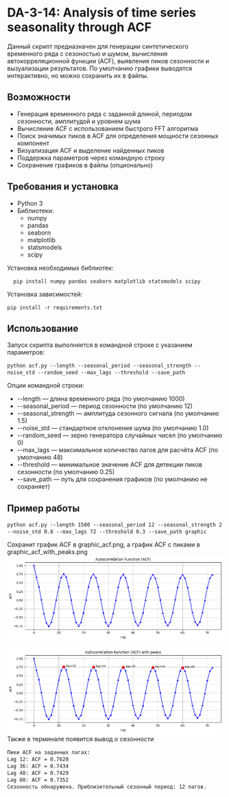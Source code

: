 # DA-3-14: Analysis of time series seasonality through ACF
Данный скрипт предназначен для генерации синтетического временного ряда с сезоностью и шумом, вычисления автокорреляционной функции (ACF), выявления пиков сезонности и вызуализации результатов. По умолчанию графики выводятся интерактивно, но можно сохранить их в файлы.
## Возможности
- Генерация временного ряда с заданной длиной, периодом сезонности, амплитудой и уровнем шума
- Вычисление ACF с использованием быстрого FFT алгоритма
- Поиск значимых пиков в ACF для определения мощности сезонных компонент
- Визуализация ACF и выделение найденных пиков
- Поддержка параметров через командную строку
- Сохранение графиков в файлы (опционально)
## Требования и установка
- Python 3
- Библиотеки:
  - numpy
  - pandas
  - seaborn
  - matplotlib
  - statsmodels
  - scipy

Установка необходимых библиотек:
```
  pip install numpy pandas seaborn matplotlib statsmodels scipy
```
Установка зависимостей:
```
pip install -r requirements.txt
```
## Использование
Запуск скрипта выполняется в командной строке с указанием параметров:
```
python acf.py --length --seasonal_period --seasonal_strength --noise_std --random_seed --max_lags --threshold --save_path  
```
Опции командной строки:
- --length — длина временного ряда (по умолчанию 1000)
- --seasonal_period — период сезонности (по умолчанию 12)
- --seasonal_strength — амплитуда сезонного сигнала (по умолчанию 1.5)
- --noise_std — стандартное отклонение шума (по умолчанию 1.0)
- --random_seed — зерно генератора случайных чисел (по умолчанию 0)
- --max_lags — максимальное количество лагов для расчёта ACF (по умолчанию 48)
- --threshold — минимальное значение ACF для детекции пиков сезонности (по умолчанию 0.25)
- --save_path — путь для сохранения графиков (по умолчанию не сохраняет)
## Пример работы
```
python acf.py --length 1500 --seasonal_period 12 --seasonal_strength 2 --noise_std 0.8 --max_lags 72 --threshold 0.3 --save_path graphic
```
Сохранит график ACF в graphic_acf.png, а график ACF с пиками в graphic_acf_with_peaks.png  
![](https://github.com/eshsen/DA-3-14/blob/main/graphic_acf.png)

![](https://github.com/eshsen/DA-3-14/blob/main/graphic_acf_with_peaks.png)
Также в терминале появится вывод о сезонности
```
Пики ACF на заданных лагах:
Lag 12: ACF = 0.7620
Lag 36: ACF = 0.7434
Lag 48: ACF = 0.7429
Lag 60: ACF = 0.7352
Сезонность обнаружена. Приблизительный сезонный период: 12 лагов.
```
